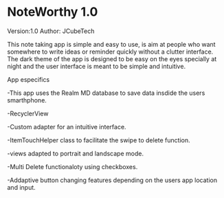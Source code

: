 # NoteWorthy 1.0

Version:1.0
Author: JCubeTech


This note taking app is simple and easy to use, is aim at people who want somewhere to write ideas or reminder quickly without a clutter interface. The dark theme of the app is designed to be easy on the eyes specially at night and the user interface is meant to be simple and intuitive.

App especifics

-This app uses the Realm MD database to save data insdide the users smarthphone.

-RecyclerView 

-Custom adapter for an intuitive interface.

-ItemTouchHelper class to facilitate the swipe to delete function.

-views adapted to portrait and landscape mode.

-Multi Delete functionaloty using checkboxes.

-Addaptive button changing features depending on the users app location and input.
